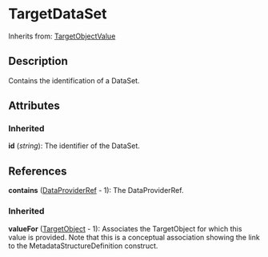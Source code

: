 
# TargetDataSet

Inherits from: [TargetObjectValue](TargetObjectValue.md)



## Description

Contains the identification of a DataSet.


## Attributes

### Inherited

**id** (*string*): The identifier of the DataSet.



## References

**contains** ([DataProviderRef](DataProviderRef.md) - 1): The DataProviderRef.

### Inherited

**valueFor** ([TargetObject](TargetObject.md) - 1): Associates the TargetObject for which this value is provided. Note that this is a conceptual association showing the link to the MetadataStructureDefinition construct.




